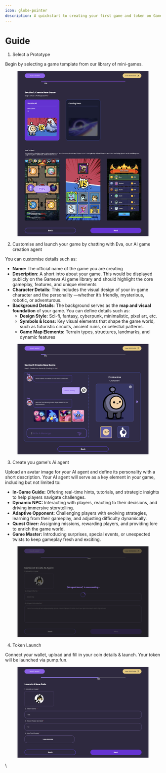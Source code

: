 ```yaml
---
icon: globe-pointer
description: A quickstart to creating your first game and token on Gameva
---
```


# Guide

1. Select a Prototype

Begin by selecting a game template from our library of mini-games.&#x20;

<figure><img src="../.gitbook/assets/image (5).png" alt=""><figcaption></figcaption></figure>

2. Customise and launch your game by chatting with Eva, our AI game creation agent

You can customise details such as:&#x20;

* **Name:** The official name of the game you are creating
* **Description:** A short intro about your game. This would be displayed publicly on the Gameva.Ai game library and should highlight the core gameplay, features, and unique elements
* **Character Details**: This includes the visual design of your in-game character and the personality —whether it’s friendly, mysterious, robotic, or adventurous.
* **Background Details**: The background serves as the **map and visual foundation** of your game. You can define details such as:&#x20;
  * **Design Style:** Sci-fi, fantasy, cyberpunk, minimalistic, pixel art, etc.
  * **Symbols & Icons:** Key visual elements that shape the game world, such as futuristic circuits, ancient ruins, or celestial patterns.
  * **Game Map Elements:** Terrain types, structures, landmarks, and dynamic features

<figure><img src="../.gitbook/assets/image (9).png" alt=""><figcaption></figcaption></figure>

3. Create you game's Ai agent&#x20;

Upload an avatar image for your AI agent and define its personality with a short description. Your AI agent will serve as a key element in your game, including  but not limited to:

* **In-Game Guide:** Offering real-time hints, tutorials, and strategic insights to help players navigate challenges.
* **Dynamic NPC:** Interacting with players, reacting to their decisions, and driving immersive storytelling.
* **Adaptive Opponent:** Challenging players with evolving strategies, learning from their gameplay, and adjusting difficulty dynamically.
* **Quest Giver:** Assigning missions, rewarding players, and providing lore to enrich the game world.
* **Game Master:** Introducing surprises, special events, or unexpected twists to keep gameplay fresh and exciting.

<figure><img src="../.gitbook/assets/image (11).png" alt=""><figcaption></figcaption></figure>

4. Token Launch

Connect your wallet, upload and fill in your coin details & launch. Your token will be launched via pump.fun.&#x20;

<figure><img src="../.gitbook/assets/image (18).png" alt=""><figcaption></figcaption></figure>





\
